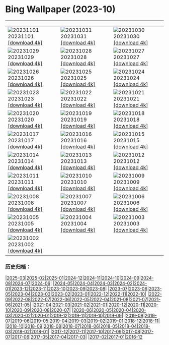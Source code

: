 # Bing Wallpaper (2023-10)
**************

<table><tr><td><img src="https://www.bing.com/th?id=OHR.HalloweenPorchAI_EN-CA3930068285_1920x1080.jpg" alt="20231101"> 20231101 <a href="https://www.bing.com/th?id=OHR.HalloweenPorchAI_EN-CA3930068285_UHD.jpg">[download 4k]</a></td><td><img src="https://www.bing.com/th?id=OHR.AutumnRaven_EN-CA4419353376_1920x1080.jpg" alt="20231031"> 20231031 <a href="https://www.bing.com/th?id=OHR.AutumnRaven_EN-CA4419353376_UHD.jpg">[download 4k]</a></td><td><img src="https://www.bing.com/th?id=OHR.SavannahSculpture_EN-CA3768697173_1920x1080.jpg" alt="20231030"> 20231030 <a href="https://www.bing.com/th?id=OHR.SavannahSculpture_EN-CA3768697173_UHD.jpg">[download 4k]</a></td></tr><tr><td><img src="https://www.bing.com/th?id=OHR.FiveWinds_EN-CA9747568487_1920x1080.jpg" alt="20231029"> 20231029 <a href="https://www.bing.com/th?id=OHR.FiveWinds_EN-CA9747568487_UHD.jpg">[download 4k]</a></td><td><img src="https://www.bing.com/th?id=OHR.OldBridgeSkye_EN-CA9235260855_1920x1080.jpg" alt="20231028"> 20231028 <a href="https://www.bing.com/th?id=OHR.OldBridgeSkye_EN-CA9235260855_UHD.jpg">[download 4k]</a></td><td><img src="https://www.bing.com/th?id=OHR.ViennaAutumn_EN-CA8786180310_1920x1080.jpg" alt="20231027"> 20231027 <a href="https://www.bing.com/th?id=OHR.ViennaAutumn_EN-CA8786180310_UHD.jpg">[download 4k]</a></td></tr><tr><td><img src="https://www.bing.com/th?id=OHR.GrandStaircase_EN-CA8310842734_1920x1080.jpg" alt="20231026"> 20231026 <a href="https://www.bing.com/th?id=OHR.GrandStaircase_EN-CA8310842734_UHD.jpg">[download 4k]</a></td><td><img src="https://www.bing.com/th?id=OHR.FuzerCastle_EN-CA7732485068_1920x1080.jpg" alt="20231025"> 20231025 <a href="https://www.bing.com/th?id=OHR.FuzerCastle_EN-CA7732485068_UHD.jpg">[download 4k]</a></td><td><img src="https://www.bing.com/th?id=OHR.PoconosMaze_EN-CA7244464790_1920x1080.jpg" alt="20231024"> 20231024 <a href="https://www.bing.com/th?id=OHR.PoconosMaze_EN-CA7244464790_UHD.jpg">[download 4k]</a></td></tr><tr><td><img src="https://www.bing.com/th?id=OHR.AstoriaBridge_EN-CA6850863265_1920x1080.jpg" alt="20231023"> 20231023 <a href="https://www.bing.com/th?id=OHR.AstoriaBridge_EN-CA6850863265_UHD.jpg">[download 4k]</a></td><td><img src="https://www.bing.com/th?id=OHR.PersepolisRelief_EN-CA3883150383_1920x1080.jpg" alt="20231022"> 20231022 <a href="https://www.bing.com/th?id=OHR.PersepolisRelief_EN-CA3883150383_UHD.jpg">[download 4k]</a></td><td><img src="https://www.bing.com/th?id=OHR.PygmySloth_EN-CA6105684425_1920x1080.jpg" alt="20231021"> 20231021 <a href="https://www.bing.com/th?id=OHR.PygmySloth_EN-CA6105684425_UHD.jpg">[download 4k]</a></td></tr><tr><td><img src="https://www.bing.com/th?id=OHR.WaterLilyVietnam_EN-CA3498519464_1920x1080.jpg" alt="20231020"> 20231020 <a href="https://www.bing.com/th?id=OHR.WaterLilyVietnam_EN-CA3498519464_UHD.jpg">[download 4k]</a></td><td><img src="https://www.bing.com/th?id=OHR.KodiakAlaska_EN-CA4966075486_1920x1080.jpg" alt="20231019"> 20231019 <a href="https://www.bing.com/th?id=OHR.KodiakAlaska_EN-CA4966075486_UHD.jpg">[download 4k]</a></td><td><img src="https://www.bing.com/th?id=OHR.ViesteItaly_EN-CA4053574764_1920x1080.jpg" alt="20231018"> 20231018 <a href="https://www.bing.com/th?id=OHR.ViesteItaly_EN-CA4053574764_UHD.jpg">[download 4k]</a></td></tr><tr><td><img src="https://www.bing.com/th?id=OHR.GoldenEnchantments_EN-CA6678798259_1920x1080.jpg" alt="20231017"> 20231017 <a href="https://www.bing.com/th?id=OHR.GoldenEnchantments_EN-CA6678798259_UHD.jpg">[download 4k]</a></td><td><img src="https://www.bing.com/th?id=OHR.AutumnHedgehog_EN-CA1617213457_1920x1080.jpg" alt="20231016"> 20231016 <a href="https://www.bing.com/th?id=OHR.AutumnHedgehog_EN-CA1617213457_UHD.jpg">[download 4k]</a></td><td><img src="https://www.bing.com/th?id=OHR.RingEclipse_EN-CA9562501556_1920x1080.jpg" alt="20231015"> 20231015 <a href="https://www.bing.com/th?id=OHR.RingEclipse_EN-CA9562501556_UHD.jpg">[download 4k]</a></td></tr><tr><td><img src="https://www.bing.com/th?id=OHR.JasperDarkSky_EN-CA2696799126_1920x1080.jpg" alt="20231014"> 20231014 <a href="https://www.bing.com/th?id=OHR.JasperDarkSky_EN-CA2696799126_UHD.jpg">[download 4k]</a></td><td><img src="https://www.bing.com/th?id=OHR.IdahoBarn_EN-CA8292680751_1920x1080.jpg" alt="20231013"> 20231013 <a href="https://www.bing.com/th?id=OHR.IdahoBarn_EN-CA8292680751_UHD.jpg">[download 4k]</a></td><td><img src="https://www.bing.com/th?id=OHR.JohnDayFossil_EN-CA7523702449_1920x1080.jpg" alt="20231012"> 20231012 <a href="https://www.bing.com/th?id=OHR.JohnDayFossil_EN-CA7523702449_UHD.jpg">[download 4k]</a></td></tr><tr><td><img src="https://www.bing.com/th?id=OHR.SoprisSunrise_EN-CA7192240724_1920x1080.jpg" alt="20231011"> 20231011 <a href="https://www.bing.com/th?id=OHR.SoprisSunrise_EN-CA7192240724_UHD.jpg">[download 4k]</a></td><td><img src="https://www.bing.com/th?id=OHR.ThanksgivingDay_EN-CA6565882880_1920x1080.jpg" alt="20231010"> 20231010 <a href="https://www.bing.com/th?id=OHR.ThanksgivingDay_EN-CA6565882880_UHD.jpg">[download 4k]</a></td><td><img src="https://www.bing.com/th?id=OHR.OctoClam_EN-CA5481938975_1920x1080.jpg" alt="20231009"> 20231009 <a href="https://www.bing.com/th?id=OHR.OctoClam_EN-CA5481938975_UHD.jpg">[download 4k]</a></td></tr><tr><td><img src="https://www.bing.com/th?id=OHR.GrizzlyFalls_EN-CA5155258695_1920x1080.jpg" alt="20231008"> 20231008 <a href="https://www.bing.com/th?id=OHR.GrizzlyFalls_EN-CA5155258695_UHD.jpg">[download 4k]</a></td><td><img src="https://www.bing.com/th?id=OHR.TaughannockFalls_EN-CA4255977143_1920x1080.jpg" alt="20231007"> 20231007 <a href="https://www.bing.com/th?id=OHR.TaughannockFalls_EN-CA4255977143_UHD.jpg">[download 4k]</a></td><td><img src="https://www.bing.com/th?id=OHR.GentooJump_EN-CA2629895770_1920x1080.jpg" alt="20231006"> 20231006 <a href="https://www.bing.com/th?id=OHR.GentooJump_EN-CA2629895770_UHD.jpg">[download 4k]</a></td></tr><tr><td><img src="https://www.bing.com/th?id=OHR.TarantulaNebula_EN-CA1819818783_1920x1080.jpg" alt="20231005"> 20231005 <a href="https://www.bing.com/th?id=OHR.TarantulaNebula_EN-CA1819818783_UHD.jpg">[download 4k]</a></td><td><img src="https://www.bing.com/th?id=OHR.WhitsundaySwirl_EN-CA0561519607_1920x1080.jpg" alt="20231004"> 20231004 <a href="https://www.bing.com/th?id=OHR.WhitsundaySwirl_EN-CA0561519607_UHD.jpg">[download 4k]</a></td><td><img src="https://www.bing.com/th?id=OHR.VuittonFoundation_EN-CA9761404070_1920x1080.jpg" alt="20231003"> 20231003 <a href="https://www.bing.com/th?id=OHR.VuittonFoundation_EN-CA9761404070_UHD.jpg">[download 4k]</a></td></tr><tr><td><img src="https://www.bing.com/th?id=OHR.AssiniboineProvincialPark_EN-CA8602465476_1920x1080.jpg" alt="20231002"> 20231002 <a href="https://www.bing.com/th?id=OHR.AssiniboineProvincialPark_EN-CA8602465476_UHD.jpg">[download 4k]</a></td><td></td><td></td></tr></table>

### 历史归档：

|[2025-03](/../2025-03/2025-03.md)|[2025-02](/../2025-02/2025-02.md)|[2025-01](/../2025-01/2025-01.md)|[2024-12](/../2024-12/2024-12.md)|[2024-11](/../2024-11/2024-11.md)|[2024-10](/../2024-10/2024-10.md)|[2024-09](/../2024-09/2024-09.md)|[2024-08](/../2024-08/2024-08.md)|[2024-07](/../2024-07/2024-07.md)|[2024-06](/../2024-06/2024-06.md)|
|[2024-05](/../2024-05/2024-05.md)|[2024-04](/../2024-04/2024-04.md)|[2024-03](/../2024-03/2024-03.md)|[2024-02](/../2024-02/2024-02.md)|[2024-01](/../2024-01/2024-01.md)|[2023-12](/../2023-12/2023-12.md)|[2023-11](/../2023-11/2023-11.md)|[2023-10](/2023-10.md)|[2023-09](/../2023-09/2023-09.md)|[2023-08](/../2023-08/2023-08.md)|
|[2023-07](/../2023-07/2023-07.md)|[2023-06](/../2023-06/2023-06.md)|[2023-05](/../2023-05/2023-05.md)|[2023-04](/../2023-04/2023-04.md)|[2023-03](/../2023-03/2023-03.md)|[2023-02](/../2023-02/2023-02.md)|[2023-01](/../2023-01/2023-01.md)|[2022-12](/../2022-12/2022-12.md)|[2022-11](/../2022-11/2022-11.md)|[2022-10](/../2022-10/2022-10.md)|
|[2022-09](/../2022-09/2022-09.md)|[2022-08](/../2022-08/2022-08.md)|[2022-07](/../2022-07/2022-07.md)|[2022-06](/../2022-06/2022-06.md)|[2022-05](/../2022-05/2022-05.md)|[2022-04](/../2022-04/2022-04.md)|[2021-08](/../2021-08/2021-08.md)|[2021-07](/../2021-07/2021-07.md)|[2021-06](/../2021-06/2021-06.md)|[2021-05](/../2021-05/2021-05.md)|
|[2021-04](/../2021-04/2021-04.md)|[2021-03](/../2021-03/2021-03.md)|[2021-02](/../2021-02/2021-02.md)|[2021-01](/../2021-01/2021-01.md)|[2020-12](/../2020-12/2020-12.md)|[2020-11](/../2020-11/2020-11.md)|[2020-10](/../2020-10/2020-10.md)|[2020-09](/../2020-09/2020-09.md)|[2020-08](/../2020-08/2020-08.md)|[2020-07](/../2020-07/2020-07.md)|
|[2020-06](/../2020-06/2020-06.md)|[2020-05](/../2020-05/2020-05.md)|[2020-04](/../2020-04/2020-04.md)|[2020-03](/../2020-03/2020-03.md)|[2020-02](/../2020-02/2020-02.md)|[2020-01](/../2020-01/2020-01.md)|[2019-12](/../2019-12/2019-12.md)|[2019-11](/../2019-11/2019-11.md)|[2019-10](/../2019-10/2019-10.md)|[2019-09](/../2019-09/2019-09.md)|
|[2019-08](/../2019-08/2019-08.md)|[2019-07](/../2019-07/2019-07.md)|[2019-06](/../2019-06/2019-06.md)|[2019-05](/../2019-05/2019-05.md)|[2019-04](/../2019-04/2019-04.md)|[2019-03](/../2019-03/2019-03.md)|[2019-02](/../2019-02/2019-02.md)|[2019-01](/../2019-01/2019-01.md)|[2018-12](/../2018-12/2018-12.md)|[2018-11](/../2018-11/2018-11.md)|
|[2018-10](/../2018-10/2018-10.md)|[2018-09](/../2018-09/2018-09.md)|[2018-08](/../2018-08/2018-08.md)|[2018-07](/../2018-07/2018-07.md)|[2018-06](/../2018-06/2018-06.md)|[2018-05](/../2018-05/2018-05.md)|[2018-04](/../2018-04/2018-04.md)|[2018-03](/../2018-03/2018-03.md)|[2018-02](/../2018-02/2018-02.md)|[2018-01](/../2018-01/2018-01.md)|
|[2017-12](/../2017-12/2017-12.md)|[2017-11](/../2017-11/2017-11.md)|[2017-10](/../2017-10/2017-10.md)|[2017-09](/../2017-09/2017-09.md)|[2017-08](/../2017-08/2017-08.md)|[2017-07](/../2017-07/2017-07.md)|[2017-06](/../2017-06/2017-06.md)|[2017-05](/../2017-05/2017-05.md)|[2017-04](/../2017-04/2017-04.md)|[2017-03](/../2017-03/2017-03.md)|
|[2017-02](/../2017-02/2017-02.md)|[2017-01](/../2017-01/2017-01.md)|[2016-12](/../2016-12/2016-12.md)